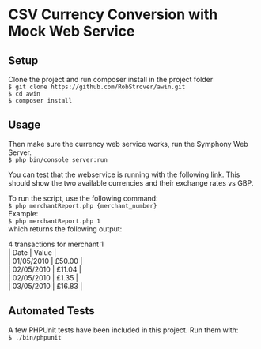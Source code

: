 # CSV Currency Conversion with Mock Web Service
  ## Setup
  Clone the project and run composer install in the project folder  
    `$ git clone https://github.com/RobStrover/awin.git`  
    `$ cd awin`  
    `$ composer install`
  ## Usage
  Then make sure the currency web service works, run the Symphony Web Server.  
  `$ php bin/console server:run`
  
  You can test that the webservice is running with the following [link](http://localhost:8000/currency-exchange-rates/get-exchange-rates "List all exchange rates").
  This should show the two available currencies and their exchange rates vs GBP.
  
  To run the script, use the following command:  
  `$ php merchantReport.php {merchant_number}`  
  Example:  
  `$ php merchantReport.php 1`  
  which returns the following output:
  
  4 transactions for merchant 1  
    | Date       | Value  |  
    | 01/05/2010 | £50.00 |  
    | 02/05/2010 | £11.04 |  
    | 02/05/2010 | £1.35 |  
    | 03/05/2010 | £16.83 | 
## Automated Tests
A few PHPUnit tests have been included in this project. Run them with:  
`$ ./bin/phpunit`